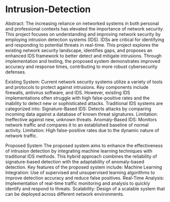 # Intrusion-Detection

Abstract:
The increasing reliance on networked systems in both personal and professional contexts has elevated the importance of network security. This project focuses on understanding and improving network security by employing intrusion detection systems (IDS). IDSs are critical for identifying and responding to potential threats in real-time. This project explores the existing network security landscape, identifies gaps, and proposes an enhanced IDS framework to better detect and mitigate intrusions. Through implementation and testing, the proposed system demonstrates improved accuracy and response times, contributing to more robust cybersecurity defenses.

Existing System:
Current network security systems utilize a variety of tools and protocols to protect against intrusions. Key components include firewalls, antivirus software, and IDS. However, existing IDS implementations often struggle with high false-positive rates and the inability to detect new or sophisticated attacks. Traditional IDS systems are categorized into:
Signature-Based IDS: Detects attacks by comparing incoming data against a database of known threat signatures. Limitation: Ineffective against new, unknown threats.
Anomaly-Based IDS: Monitors network traffic and compares it to an established baseline of normal activity. Limitation: High false-positive rates due to the dynamic nature of network traffic.

Proposed System
The proposed system aims to enhance the effectiveness of intrusion detection by integrating machine learning techniques with traditional IDS methods. This hybrid approach combines the reliability of signature-based detection with the adaptability of anomaly-based detection. Key features of the proposed system include:
Machine Learning Integration: Use of supervised and unsupervised learning algorithms to improve detection accuracy and reduce false positives.
Real-Time Analysis: Implementation of real-time traffic monitoring and analysis to quickly identify and respond to threats.
Scalability: Design of a scalable system that can be deployed across different network environments.
